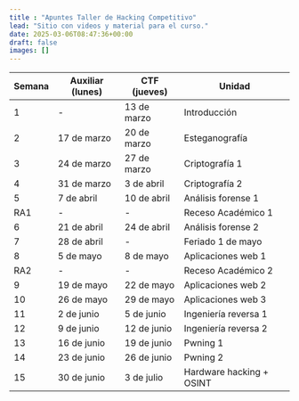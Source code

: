 ```yaml
---
title : "Apuntes Taller de Hacking Competitivo"
lead: "Sitio con videos y material para el curso."
date: 2025-03-06T08:47:36+00:00
draft: false
images: []
---
```



| Semana 	| Auxiliar (lunes) 	| CTF (jueves) 	| Unidad 	    |
|--------	|------------------	|--------------	|--------	    |
| 1      	| -                	| 13 de marzo  	| Introducción  |
| 2      	| 17 de marzo      	| 20 de marzo  	| Esteganografía       	|
| 3      	| 24 de marzo      	| 27 de marzo  	| Criptografía 1       	|
| 4      	| 31 de marzo      	| 3 de abril   	| Criptografía 2       	|
| 5      	| 7 de abril       	| 10 de abril  	| Análisis forense 1      	|
| RA1    	| -                	| -            	| Receso Académico 1       	|
| 6      	| 21 de abril      	| 24 de abril  	| Análisis forense 2      	|
| 7      	| 28 de abril      	| -           	| Feriado 1 de mayo       	|
| 8      	| 5 de mayo        	| 8 de mayo    	| Aplicaciones web 1      	|
| RA2    	| -                	| -            	| Receso Académico 2       	|
| 9      	| 19 de mayo       	| 22 de mayo   	| Aplicaciones web 2      	|
| 10     	| 26 de mayo       	| 29 de mayo   	| Aplicaciones web 3      	|
| 11     	| 2 de junio       	| 5 de junio   	| Ingeniería reversa 1       	|
| 12     	| 9 de junio       	| 12 de junio  	| Ingeniería reversa 2      	|
| 13     	| 16 de junio      	| 19 de junio  	| Pwning 1       	|
| 14     	| 23 de junio      	| 26 de junio  	| Pwning 2       	|
| 15     	| 30 de junio      	| 3 de julio   	| Hardware hacking + OSINT       	|